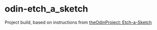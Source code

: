 # odin-etch_a_sketch
Project build, based on instructions from [theOdinProject: Etch-a-Sketch](https://www.theodinproject.com/lessons/foundations-etch-a-sketch)